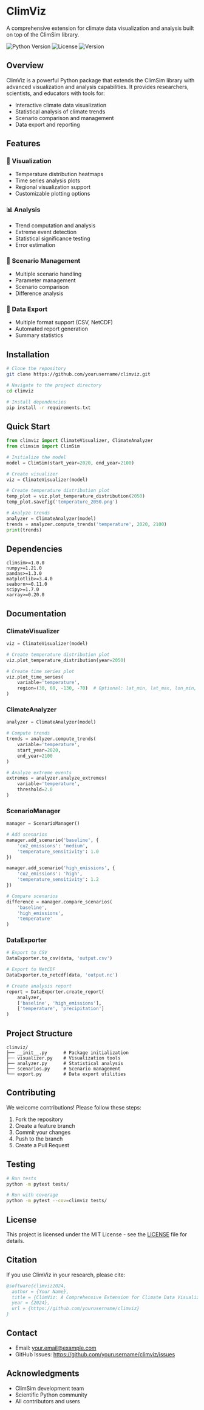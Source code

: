 # ClimViz

A comprehensive extension for climate data visualization and analysis built on top of the ClimSim library.

![Python Version](https://img.shields.io/badge/python-3.8+-blue.svg)
![License](https://img.shields.io/badge/license-MIT-green.svg)
![Version](https://img.shields.io/badge/version-0.1.0-blue.svg)

## Overview

ClimViz is a powerful Python package that extends the ClimSim library with advanced visualization and analysis capabilities. It provides researchers, scientists, and educators with tools for:

- Interactive climate data visualization
- Statistical analysis of climate trends
- Scenario comparison and management
- Data export and reporting

## Features

### 🎨 Visualization
- Temperature distribution heatmaps
- Time series analysis plots
- Regional visualization support
- Customizable plotting options

### 📊 Analysis
- Trend computation and analysis
- Extreme event detection
- Statistical significance testing
- Error estimation

### 🔄 Scenario Management
- Multiple scenario handling
- Parameter management
- Scenario comparison
- Difference analysis

### 📁 Data Export
- Multiple format support (CSV, NetCDF)
- Automated report generation
- Summary statistics

## Installation

```bash
# Clone the repository
git clone https://github.com/yourusername/climviz.git

# Navigate to the project directory
cd climviz

# Install dependencies
pip install -r requirements.txt
```

## Quick Start

```python
from climviz import ClimateVisualizer, ClimateAnalyzer
from climsim import ClimSim

# Initialize the model
model = ClimSim(start_year=2020, end_year=2100)

# Create visualizer
viz = ClimateVisualizer(model)

# Create temperature distribution plot
temp_plot = viz.plot_temperature_distribution(2050)
temp_plot.savefig('temperature_2050.png')

# Analyze trends
analyzer = ClimateAnalyzer(model)
trends = analyzer.compute_trends('temperature', 2020, 2100)
print(trends)
```

## Dependencies

```plaintext
climsim>=1.0.0
numpy>=1.21.0
pandas>=1.3.0
matplotlib>=3.4.0
seaborn>=0.11.0
scipy>=1.7.0
xarray>=0.20.0
```

## Documentation

### ClimateVisualizer

```python
viz = ClimateVisualizer(model)

# Create temperature distribution plot
viz.plot_temperature_distribution(year=2050)

# Create time series plot
viz.plot_time_series(
    variable='temperature',
    region=(30, 60, -130, -70)  # Optional: lat_min, lat_max, lon_min, lon_max
)
```

### ClimateAnalyzer

```python
analyzer = ClimateAnalyzer(model)

# Compute trends
trends = analyzer.compute_trends(
    variable='temperature',
    start_year=2020,
    end_year=2100
)

# Analyze extreme events
extremes = analyzer.analyze_extremes(
    variable='temperature',
    threshold=2.0
)
```

### ScenarioManager

```python
manager = ScenarioManager()

# Add scenarios
manager.add_scenario('baseline', {
    'co2_emissions': 'medium',
    'temperature_sensitivity': 1.0
})

manager.add_scenario('high_emissions', {
    'co2_emissions': 'high',
    'temperature_sensitivity': 1.2
})

# Compare scenarios
difference = manager.compare_scenarios(
    'baseline',
    'high_emissions',
    'temperature'
)
```

### DataExporter

```python
# Export to CSV
DataExporter.to_csv(data, 'output.csv')

# Export to NetCDF
DataExporter.to_netcdf(data, 'output.nc')

# Create analysis report
report = DataExporter.create_report(
    analyzer,
    ['baseline', 'high_emissions'],
    ['temperature', 'precipitation']
)
```

## Project Structure

```
climviz/
├── __init__.py      # Package initialization
├── visualizer.py    # Visualization tools
├── analyzer.py      # Statistical analysis
├── scenarios.py     # Scenario management
└── export.py        # Data export utilities
```

## Contributing

We welcome contributions! Please follow these steps:

1. Fork the repository
2. Create a feature branch
3. Commit your changes
4. Push to the branch
5. Create a Pull Request

## Testing

```bash
# Run tests
python -m pytest tests/

# Run with coverage
python -m pytest --cov=climviz tests/
```

## License

This project is licensed under the MIT License - see the [LICENSE](LICENSE) file for details.

## Citation

If you use ClimViz in your research, please cite:

```bibtex
@software{climviz2024,
  author = {Your Name},
  title = {ClimViz: A Comprehensive Extension for Climate Data Visualization},
  year = {2024},
  url = {https://github.com/yourusername/climviz}
}
```

## Contact

- Email: your.email@example.com
- GitHub Issues: https://github.com/yourusername/climviz/issues

## Acknowledgments

- ClimSim development team
- Scientific Python community
- All contributors and users

